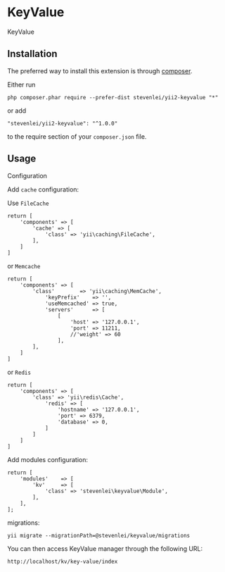KeyValue
========
KeyValue

Installation
------------

The preferred way to install this extension is through [composer](http://getcomposer.org/download/).

Either run

```
php composer.phar require --prefer-dist stevenlei/yii2-keyvalue "*"
```

or add

```
"stevenlei/yii2-keyvalue": "^1.0.0"
```

to the require section of your `composer.json` file.


Usage
-----

Configuration

Add `cache` configuration:

Use `FileCache`

```
return [
    'components' => [
        'cache' => [
            'class' => 'yii\caching\FileCache',
        ],
    ]
]
```

or `Memcache`

```
return [
    'components' => [
        'class'        => 'yii\caching\MemCache',
            'keyPrefix'    => '',
            'useMemcached' => true,
            'servers'      => [
                [
                    'host' => '127.0.0.1',
                    'port' => 11211,
                    //'weight' => 60
                ],
        ],
    ]
]
```

 or `Redis`
 

```
return [
    'components' => [
        'class' => 'yii\redis\Cache',
            'redis' => [
                'hostname' => '127.0.0.1',
                'port' => 6379,
                'database' => 0,
            ]
        ]
    ]
]
```


Add modules configuration:

```
return [
    'modules'    => [
        'kv'     => [
            'class' => 'stevenlei\keyvalue\Module',
        ],
    ],
];
```

migrations:

```
yii migrate --migrationPath=@stevenlei/keyvalue/migrations
```

You can then access KeyValue manager through the following URL:

```
http://localhost/kv/key-value/index
```



